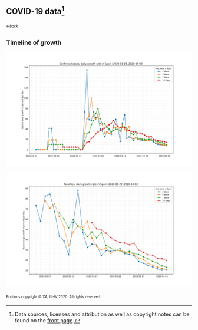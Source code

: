## COVID-19 data[^1]
<sub><sup>[*←back*](tl-cases-rates.md)</sup></sub>

### Timeline of growth

![(average) confirmed rates timeline](./assets/images/tl-rates-confirmed-Spain.svg)

![(average) deaths rates timeline](./assets/images/tl-rates-deaths-Spain.svg)



<sup><sub>Portions copyright © XA, III-IV 2020. All rights reserved.</sub></sup>

[^1]: Data sources, licenses and attribution as well as copyright notes can be found on the [front page][main].

[main]: ./ "Data sources, licenses and attribution, copyright notes"
